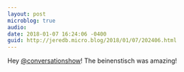 ```yaml
---
layout: post
microblog: true
audio: 
date: 2018-01-07 16:24:06 -0400
guid: http://jeredb.micro.blog/2018/01/07/202406.html
---
```

Hey [@conversationshow](https://micro.blog/conversationshow)! The beinenstisch was amazing!
